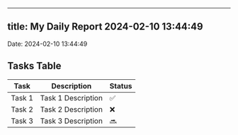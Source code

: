 
---
title: My Daily Report 2024-02-10 13:44:49
---

Date: 2024-02-10 13:44:49

## Tasks Table

| Task | Description | Status |
|------|-------------|--------|
| Task 1 | Task 1 Description | ✅ |
| Task 2 | Task 2 Description | ❌ |
| Task 3 | Task 3 Description | 🔜 |
